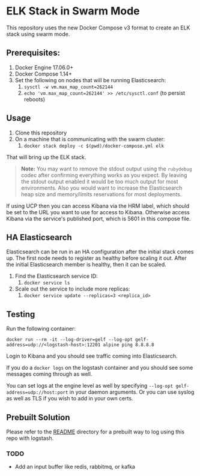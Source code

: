 # ELK Stack in Swarm Mode

This repository uses the new Docker Compose v3 format to create an ELK stack using swarm mode.

## Prerequisites:

1. Docker Engine 17.06.0+
2. Docker Compose 1.14+
3. Set the following on nodes that will be running Elasticsearch:
    1. `sysctl -w vm.max_map_count=262144`
    2. `echo 'vm.max_map_count=262144' >> /etc/sysctl.conf` (to persist reboots)

## Usage

1. Clone this repository
2. On a machine that is communicating with the swarm cluster:
    1. `docker stack deploy -c $(pwd)/docker-compose.yml elk`

That will bring up the ELK stack.

> **Note:** You may want to remove the stdout output using the `rubydebug` codec after confirming everything works as you expect. By leaving the stdout output enabled it would be too much output for most environments. Also you would want to increase the Elasticsearch heap size and memory/limits reservations for most deployments.

If using UCP then you can access Kibana via the HRM label, which should be set to the URL you want to use for access to Kibana. Otherwise access Kibana via the service's published port, which is 5601 in this compose file.

## HA Elasticsearch

Elasticsearch can be run in an HA configuration after the initial stack comes up. The first node needs to register as healthy before scaling it out. After the initial Elasticsearch member is healthy, then it can be scaled.

1. Find the Elasticsearch service ID:
    1. `docker service ls`
2. Scale out the service to include more replicas:
    1. `docker service update --replicas=3 <replica_id>`

## Testing

Run the following container:

`docker run --rm -it --log-driver=gelf --log-opt gelf-address=udp://<logstash-host>:12201 alpine ping 8.8.8.8`

Login to Kibana and you should see traffic coming into Elasticsearch.

If you do a `docker logs` on the logstash container and you should see some messages coming through as well.

You can set logs at the engine level as well by specifying `--log-opt gelf-address=udp://host:port` in your daemon arguments. Or you can use syslog as well as TLS if you wish to add in your own certs.

## Prebuilt Solution

Please refer to the [README](https://github.com/ahromis/swarm-elk/blob/master/logstash/README.md) directory for a prebuilt way to log using this repo with logstash.

### TODO

- Add an input buffer like redis, rabbitmq, or kafka
